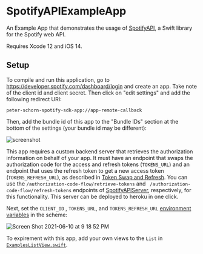# SpotifyAPIExampleApp

An Example App that demonstrates the usage of [SpotifyAPI](https://github.com/Peter-Schorn/SpotifyAPI), a Swift library for the Spotify web API.

Requires Xcode 12 and iOS 14.

## Setup

To compile and run this application, go to https://developer.spotify.com/dashboard/login and create an app. Take note of the client id and client secret. Then click on "edit settings" and add the following redirect URI:
```
peter-schorn-spotify-sdk-app://app-remote-callback
```

Then, add the bundle id of this app to the "Bundle IDs" section at the bottom of the settings (your bundle id may be different):

![screenshot](https://user-images.githubusercontent.com/58197311/121619018-74fcdd80-ca2d-11eb-84bf-d9de290caaec.jpg)

This app requires a custom backend server that retrieves the authorization information on behalf of your app. It must have an endpoint that swaps the authorization code for the access and refresh tokens (`TOKENS_URL`) and an endpoint that uses the refresh token to get a new access token (`TOKENS_REFRESH_URL`), as described in [Token Swap and Refresh][token swap]. You can use the `/authorization-code-flow/retrieve-tokens` and ` /authorization-code-flow/refresh-tokens` endpoints of [SpotifyAPIServer][spotify api server], respectively, for this functionality. This server can be deployed to heroku in one click.

Next, set the `CLIENT_ID` , `TOKENS_URL`, and `TOKENS_REFRESH_URL` [environment variables][env] in the scheme:

![Screen Shot 2021-06-10 at 9 18 52 PM](https://user-images.githubusercontent.com/58197311/121621267-77f9cd00-ca31-11eb-9140-b911ab048da1.png)


To expirement with this app, add your own views to the `List` in [`ExamplesListView.swift`][examples list].  

[env]: https://help.apple.com/xcode/mac/11.4/index.html?localePath=en.lproj#/dev3ec8a1cb4
[examples list]:  https://github.com/Peter-Schorn/SpotifyAPIExampleApp/blob/main/SpotifyAPIExampleApp/Views/ExamplesListView.swift
[auth code flow]: https://github.com/Peter-Schorn/SpotifyAPI#authorizing-with-the-authorization-code-flow
[url scheme]: https://developer.apple.com/documentation/xcode/allowing_apps_and_websites_to_link_to_your_content/defining_a_custom_url_scheme_for_your_app
[make auth URL]: https://peter-schorn.github.io/SpotifyAPI/Classes/AuthorizationCodeFlowBackendManager.html#/s:13SpotifyWebAPI35AuthorizationCodeFlowBackendManagerC04makeD3URL11redirectURI10showDialog5state6scopes10Foundation0J0VSgAK_SbSSSgShyAA5ScopeOGtF
[authorize]: https://github.com/Peter-Schorn/SpotifyAPIExampleApp/blob/8d41edb66c43df27b0c675526f531116e3df8fcc/SpotifyAPIExampleApp/Model/Spotify.swift#L160-L185
[login button]: https://github.com/Peter-Schorn/SpotifyAPIExampleApp/blob/8d41edb66c43df27b0c675526f531116e3df8fcc/SpotifyAPIExampleApp/Views/LoginView.swift#L89
[login view]: https://github.com/Peter-Schorn/SpotifyAPIExampleApp/blob/main/SpotifyAPIExampleApp/Views/LoginView.swift
[on open URL]: https://github.com/Peter-Schorn/SpotifyAPIExampleApp/blob/8d41edb66c43df27b0c675526f531116e3df8fcc/SpotifyAPIExampleApp/Views/RootView.swift#L32
[root view]: https://github.com/Peter-Schorn/SpotifyAPIExampleApp/blob/main/SpotifyAPIExampleApp/Views/RootView.swift
[request tokens]: https://peter-schorn.github.io/SpotifyAPI/Classes/AuthorizationCodeFlowBackendManager.html#/s:13SpotifyWebAPI35AuthorizationCodeFlowBackendManagerC29requestAccessAndRefreshTokens20redirectURIWithQuery5state7Combine12AnyPublisherVyyts5Error_pG10Foundation3URLV_SSSgtF
[auth did change publisher]: https://peter-schorn.github.io/SpotifyAPI/Classes/SpotifyAPI.html#/s:13SpotifyWebAPI0aC0C29authorizationManagerDidChange7Combine18PassthroughSubjectCyyts5NeverOGvp
[spotify init subscribe]: https://github.com/Peter-Schorn/SpotifyAPIExampleApp/blob/8d41edb66c43df27b0c675526f531116e3df8fcc/SpotifyAPIExampleApp/Model/Spotify.swift#L97-L104
[auth did change method]: https://github.com/Peter-Schorn/SpotifyAPIExampleApp/blob/8d41edb66c43df27b0c675526f531116e3df8fcc/SpotifyAPIExampleApp/Model/Spotify.swift#L187-L235
[is authorized]: https://github.com/Peter-Schorn/SpotifyAPIExampleApp/blob/8d41edb66c43df27b0c675526f531116e3df8fcc/SpotifyAPIExampleApp/Model/Spotify.swift#L67
[is authorized true]: https://github.com/Peter-Schorn/SpotifyAPIExampleApp/blob/8d41edb66c43df27b0c675526f531116e3df8fcc/SpotifyAPIExampleApp/Model/Spotify.swift#L208
[persistent storage wiki]: https://github.com/Peter-Schorn/SpotifyAPI/wiki/Saving-authorization-information-to-persistent-storage.
[spotify file]: https://github.com/Peter-Schorn/SpotifyAPIExampleApp/blob/main/SpotifyAPIExampleApp/Model/Spotify.swift
[did deauth method]: https://github.com/Peter-Schorn/SpotifyAPIExampleApp/blob/8d41edb66c43df27b0c675526f531116e3df8fcc/SpotifyAPIExampleApp/Model/Spotify.swift#L237-L271
[logout button]: https://github.com/Peter-Schorn/SpotifyAPIExampleApp/blob/8d41edb66c43df27b0c675526f531116e3df8fcc/SpotifyAPIExampleApp/Views/RootView.swift#L116-L131
[did deauth publisher]: https://peter-schorn.github.io/SpotifyAPI/Classes/SpotifyAPI.html#/s:13SpotifyWebAPI0aC0C34authorizationManagerDidDeauthorize7Combine18PassthroughSubjectCyyts5NeverOGvp
[auth base deauth]: https://peter-schorn.github.io/SpotifyAPI/Classes/AuthorizationCodeFlowManagerBase.html#/s:13SpotifyWebAPI32AuthorizationCodeFlowManagerBaseC11deauthorizeyyF

[login view file]: https://github.com/Peter-Schorn/SpotifyAPIExampleApp/blob/main/SpotifyAPIExampleApp/Views/LoginView.swift
[spotify init keychain]: https://github.com/Peter-Schorn/SpotifyAPIExampleApp/blob/8d41edb66c43df27b0c675526f531116e3df8fcc/SpotifyAPIExampleApp/Model/Spotify.swift#L114
[token swap]: https://developer.spotify.com/documentation/ios/guides/token-swap-and-refresh/
[spotify api server]: https://github.com/Peter-Schorn/SpotifyAPIServer


